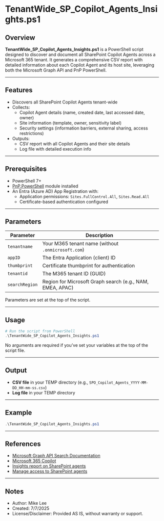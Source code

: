# TenantWide_SP_Copilot_Agents_Insights.ps1

## Overview

**TenantWide_SP_Copilot_Agents_Insights.ps1** is a PowerShell script designed to discover and document all SharePoint Copilot Agents across a Microsoft 365 tenant. It generates a comprehensive CSV report with detailed information about each Copilot Agent and its host site, leveraging both the Microsoft Graph API and PnP PowerShell.

---

## Features

- Discovers all SharePoint Copilot Agents tenant-wide
- Collects:
  - Copilot Agent details (name, created date, last accessed date, owner)
  - Site information (template, owner, sensitivity label)
  - Security settings (information barriers, external sharing, access restrictions)
- Outputs:
  - CSV report with all Copilot Agents and their site details
  - Log file with detailed execution info

---

## Prerequisites

- PowerShell 7+
- [PnP.PowerShell](https://pnp.github.io/powershell/) module installed
- An Entra (Azure AD) App Registration with:
  - Application permissions: `Sites.FullControl.All`, `Sites.Read.All`
  - Certificate-based authentication configured

---

## Parameters

| Parameter     | Description                                                       |
|---------------|-------------------------------------------------------------------|
| `tenantname`  | Your M365 tenant name (without `.onmicrosoft.com`)                |
| `appID`       | The Entra Application (client) ID                                 |
| `thumbprint`  | Certificate thumbprint for authentication                         |
| `tenantid`    | The M365 tenant ID (GUID)                                         |
| `searchRegion`| Region for Microsoft Graph search (e.g., NAM, EMEA, APAC)         |

Parameters are set at the top of the script.

---

## Usage

```powershell
# Run the script from PowerShell
.\TenantWide_SP_Copilot_Agents_Insights.ps1
```

No arguments are required if you’ve set your variables at the top of the script file.

---

## Output

- **CSV file** in your TEMP directory (e.g., `SPO_Copilot_Agents_YYYY-MM-DD_HH-mm-ss.csv`)
- **Log file** in your TEMP directory

---

## Example

```powershell
.\TenantWide_SP_Copilot_Agents_Insights.ps1
```

---

## References

- [Microsoft Graph API Search Documentation](https://learn.microsoft.com/en-us/graph/api/search-query?view=graph-rest-1.0&tabs=http)
- [Microsoft 365 Copilot](https://learn.microsoft.com/microsoft-365-copilot/)
- [Insights report on SharePoint agents](https://learn.microsoft.com/en-us/sharepoint/insights-on-sharepoint-agents)
- [Manage access to SharePoint agents](https://learn.microsoft.com/en-us/sharepoint/manage-access-agents-in-sharepoint)

---

## Notes

- Author: Mike Lee
- Created: 7/7/2025
- License/Disclaimer: Provided AS IS, without warranty or support.
